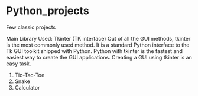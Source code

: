 # Python_projects
Few classic projects

Main Library Used: Tkinter (TK interface)
Out of all the GUI methods, tkinter is the most commonly used method. It is a standard Python interface to the Tk GUI toolkit shipped with Python. Python with tkinter is the fastest and easiest way to create the GUI applications. Creating a GUI using tkinter is an easy task.

1. Tic-Tac-Toe
2. Snake
3. Calculator
